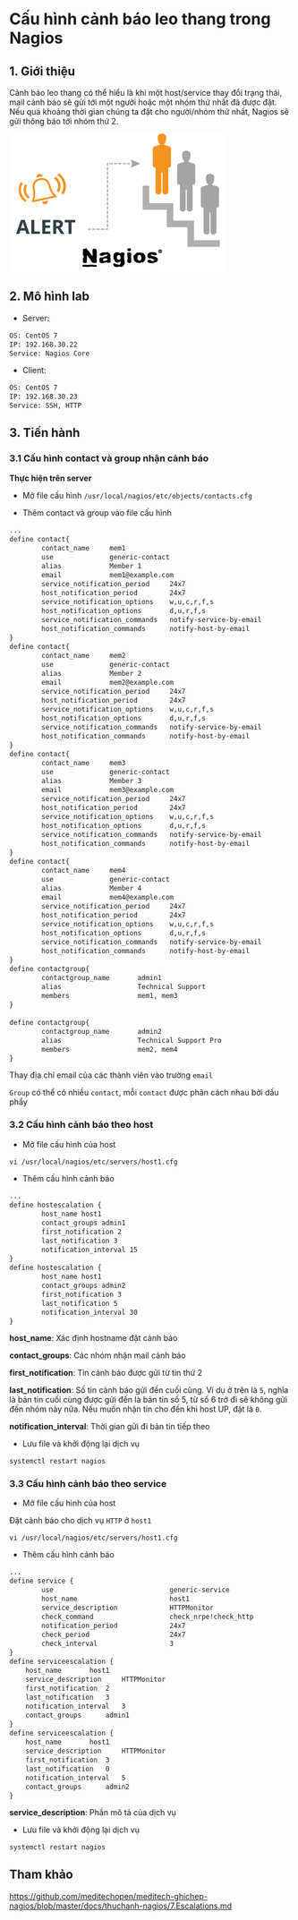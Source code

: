 # Cấu hình cảnh báo leo thang trong Nagios

## 1. Giới thiệu

Cảnh báo leo thang có thể hiểu là khi một host/service thay đổi trạng thái, mail cảnh báo sẽ gửi tới một người hoặc một nhóm thứ nhất đã được đặt. Nếu quá khoảng thời gian chúng ta đặt cho người/nhóm thứ nhất, Nagios sẽ gửi thông báo tới nhóm thứ 2.

<img src="img/23.jpg">

## 2. Mô hình lab

- Server: 

```
OS: CentOS 7
IP: 192.168.30.22
Service: Nagios Core
```

- Client:

```
OS: CentOS 7
IP: 192.168.30.23
Service: SSH, HTTP
```

## 3. Tiến hành 

### 3.1 Cấu hình contact và group nhận cảnh báo 

**Thực hiện trên server**

- Mở file cấu hình `/usr/local/nagios/etc/objects/contacts.cfg`

- Thêm contact và group vào file cấu hình 

```
...
define contact{
        contact_name     mem1
        use				 generic-contact
        alias            Member 1
        email            mem1@example.com
        service_notification_period     24x7	
        host_notification_period        24x7	
        service_notification_options    w,u,c,r,f,s
        host_notification_options       d,u,r,f,s
        service_notification_commands   notify-service-by-email	
        host_notification_commands      notify-host-by-email
}       
define contact{
        contact_name     mem2
        use				 generic-contact
        alias            Member 2
        email            mem2@example.com
        service_notification_period     24x7	
        host_notification_period        24x7	
        service_notification_options    w,u,c,r,f,s
        host_notification_options       d,u,r,f,s
        service_notification_commands   notify-service-by-email	
        host_notification_commands      notify-host-by-email
}       
define contact{
        contact_name     mem3
        use				 generic-contact
        alias            Member 3
        email            mem3@example.com
        service_notification_period     24x7	
        host_notification_period        24x7	
        service_notification_options    w,u,c,r,f,s
        host_notification_options       d,u,r,f,s
        service_notification_commands   notify-service-by-email	
        host_notification_commands      notify-host-by-email
}       
define contact{
        contact_name     mem4
        use				 generic-contact
        alias            Member 4
        email            mem4@example.com
        service_notification_period     24x7	
        host_notification_period        24x7	
        service_notification_options    w,u,c,r,f,s
        host_notification_options       d,u,r,f,s
        service_notification_commands   notify-service-by-email	
        host_notification_commands      notify-host-by-email
}  
define contactgroup{
        contactgroup_name       admin1
        alias                   Technical Support
        members                 mem1, mem3
}
        
define contactgroup{
        contactgroup_name       admin2
        alias                   Technical Support Pro
        members                 mem2, mem4
}
```

Thay địa chỉ email của các thành viên vào trường `email`

`Group` có thể có nhiều `contact`, mỗi `contact` được phân cách nhau bởi dấu phẩy

### 3.2 Cấu hình cảnh báo theo host

- Mở file cấu hình của host 

```
vi /usr/local/nagios/etc/servers/host1.cfg 
```

- Thêm cấu hình cảnh báo 

```
...
define hostescalation {
        host_name host1
        contact_groups admin1
        first_notification 2
        last_notification 3
        notification_interval 15
}
define hostescalation {
        host_name host1
        contact_groups admin2
        first_notification 3
        last_notification 5
        notification_interval 30
}
```

**host_name**: Xác định hostname đặt cảnh báo 

**contact_groups**: Các nhóm nhận mail cảnh báo 

**first_notification**: Tin cảnh báo được gửi từ tin thứ 2

**last_notification**: Số tin cảnh báo gửi đến cuối cùng. Ví dụ ở trên là `5`, nghĩa là bản tin cuối cùng được gửi đến là bản tin số 5, từ số 6 trở đi sẽ không gửi đến nhóm này nữa. Nếu muốn nhận tin cho đến khi host UP, đặt là `0`.

**notification_interval**: Thời gian gửi đi bản tin tiếp theo

- Lưu file và khởi động lại dịch vụ

```
systemctl restart nagios 
```

### 3.3 Cấu hình cảnh báo theo service

- Mở file cấu hình của host 

Đặt cảnh báo cho dịch vụ `HTTP` ở `host1`

```
vi /usr/local/nagios/etc/servers/host1.cfg 
```

- Thêm cấu hình cảnh báo 

```
...
define service {
        use                             generic-service
        host_name                       host1
        service_description             HTTPMonitor
        check_command                   check_nrpe!check_http
        notification_period             24x7
        check_period		        	24x7
        check_interval		        	3 
}
define serviceescalation {
    host_name		host1
    service_description	    HTTPMonitor
    first_notification	2
    last_notification	3
    notification_interval	3
    contact_groups		admin1
}
define serviceescalation {
    host_name       host1
    service_description     HTTPMonitor
    first_notification	3
    last_notification	0
    notification_interval	5
    contact_groups		admin2
}	
```

**service_description**: Phần mô tả của dịch vụ

- Lưu file và khởi động lại dịch vụ

```
systemctl restart nagios 
```

## Tham khảo

https://github.com/meditechopen/meditech-ghichep-nagios/blob/master/docs/thuchanh-nagios/7.Escalations.md